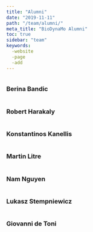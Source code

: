 ```yaml
---
title: "Alumni"
date: "2019-11-11"
path: "/team/alumni/"
meta_title: "BioDynaMo Alumni"
toc: true
sidebar: "team"
keywords:
  -website
  -page
  -add
---
```


<div class="teamdiv">
    <img src="/images/team/berina-bandic.jpg" alt="" >
    <h3>Berina Bandic</h3>
    <p></p>
</div>

<div class="teamdiv">
    <img src="/images/team/robert-harakaly.jpg" alt="" >
    <h3>Robert Harakaly</h3>
    <p></p>
</div>

<div class="teamdiv">
    <img src="/images/team/konstantinos-kanellis.jpg" alt="" >
    <h3>Konstantinos Kanellis</h3>
    <p></p>
</div>

<div class="teamdiv">
    <img src="/images/team/placeholder.png" alt="" >
    <h3>Martin Litre</h3>
    <p></p>
</div>

<div class="teamdiv">
    <img src="/images/team/nam-nguyen.png" alt="" >
    <h3>Nam Nguyen</h3>
    <p></p>
</div>

<div class="teamdiv">
    <img src="/images/team/placeholder.png" alt="" >
    <h3>Lukasz Stempniewicz</h3>
    <p></p>
</div>

<div class="teamdiv">
    <img src="/images/team/giovanni-de-toni.jpg" alt="" >
    <h3>Giovanni de Toni</h3>
    <p></p>
</div>


